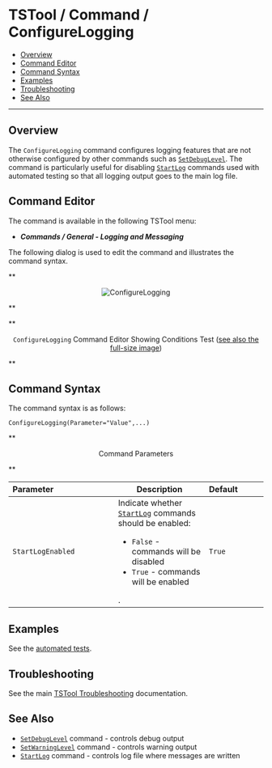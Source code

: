 # TSTool / Command / ConfigureLogging #

*   [Overview](#overview)
*   [Command Editor](#command-editor)
*   [Command Syntax](#command-syntax)
*   [Examples](#examples)
*   [Troubleshooting](#troubleshooting)
*   [See Also](#see-also)

-------------------------

## Overview ##

The `ConfigureLogging` command configures logging features that are not
otherwise configured by other commands such as [`SetDebugLevel`](../SetDebugLevel/SetDebugLevel.md).
The command is particularly useful for disabling [`StartLog`](../StartLog/StartLog.md) commands
used with automated testing so that all logging output goes to the main log file.

## Command Editor ##

The command is available in the following TSTool menu:

*   ***Commands / General - Logging and Messaging***

The following dialog is used to edit the command and illustrates the command syntax.

**<p style="text-align: center;">
![ConfigureLogging](ConfigureLogging.png)
</p>**

**<p style="text-align: center;">
`ConfigureLogging` Command Editor Showing Conditions Test (<a href="../ConfigureLogging.png">see also the full-size image</a>)
</p>**

## Command Syntax ##

The command syntax is as follows:

```text
ConfigureLogging(Parameter="Value",...)
```
**<p style="text-align: center;">
Command Parameters
</p>**

| **Parameter**&nbsp;&nbsp;&nbsp;&nbsp;&nbsp;&nbsp;&nbsp;&nbsp;&nbsp;&nbsp;&nbsp;&nbsp;&nbsp;&nbsp;&nbsp;&nbsp;&nbsp;&nbsp;&nbsp;&nbsp;&nbsp;&nbsp;&nbsp;&nbsp;&nbsp;&nbsp; | **Description** | **Default**&nbsp;&nbsp;&nbsp;&nbsp;&nbsp;&nbsp;&nbsp;&nbsp;&nbsp;&nbsp; |
| --------------|-----------------|----------------- |
| `StartLogEnabled`| Indicate whether [`StartLog`](../StartLog/StartLog.md) commands should be enabled:<br><ul><li>`False` - commands will be disabled</li><li>`True` - commands will be enabled</li></ul>. | `True` |

## Examples ##

See the [automated tests](https://github.com/OpenCDSS/cdss-app-tstool-test/tree/master/test/commands/ConfigureLogging).

## Troubleshooting ##

See the main [TSTool Troubleshooting](../../troubleshooting/troubleshooting.md) documentation.

## See Also ##

*   [`SetDebugLevel`](../SetDebugLevel/SetDebugLevel.md) command - controls debug output
*   [`SetWarningLevel`](../SetWarningLevel/SetWarningLevel.md) command - controls warning output
*   [`StartLog`](../StartLog/StartLog.md) command - controls log file where messages are written
